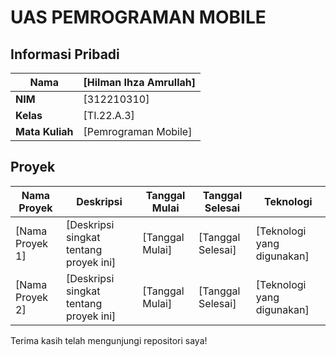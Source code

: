 # UAS PEMROGRAMAN MOBILE

## Informasi Pribadi

| **Nama** | [Hilman Ihza Amrullah] |
| --- | --- |
| **NIM** | [312210310] |
| **Kelas** | [TI.22.A.3] |
| **Mata Kuliah** | [Pemrograman Mobile] |

## Proyek

| **Nama Proyek** | **Deskripsi** | **Tanggal Mulai** | **Tanggal Selesai** | **Teknologi** |
| --- | --- | --- | --- | --- |
| [Nama Proyek 1] | [Deskripsi singkat tentang proyek ini] | [Tanggal Mulai] | [Tanggal Selesai] | [Teknologi yang digunakan] |
| [Nama Proyek 2] | [Deskripsi singkat tentang proyek ini] | [Tanggal Mulai] | [Tanggal Selesai] | [Teknologi yang digunakan] |

Terima kasih telah mengunjungi repositori saya!
